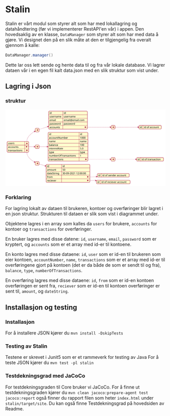 # Stalin
Stalin er vårt modul som styrer alt som har med lokallagring og datahåndtering (før vi implementerer RestAPI'en vår) i appen. Den hovedsaklig av en klasse, `DataManager` som styrer alt som har med data å gjøre. Vi designet den på en slik måte at den er tilgjengelig fra overalt gjennom å kalle:
```java
DataManager.manager()
```
Dette lar oss lett sende og hente data til og fra vår lokale database. Vi lagrer dataen vår i en egen fil kalt data.json med en slik struktur som vist under.

## Lagring i Json

### struktur

![JSON struktur](/diagrammer/marxBankJsonStruktur.svg)

### Forklaring

For lagring lokalt av dataen til brukeren, kontoer og overføringer blir lagret i en json struktur. Strukturen til dataen er slik som vist i diagrammet under. 

Objektene lagres i en array som kalles da `users` for brukere, `accounts` for kontoer og `transactions` for overføringer.

En bruker lagres med disse datene: `id`, `username`, `email`, `password` som er kryptert, og `accounts` som er et array med id-er til kontoene.

En konto lagres med disse dataene: `id`, `user` som er id-en til brukeren som eier kontoen, `accountNumber`, `name`, `transactions` som er et array med id-er til overføringene gjort på kontoen (det er da både de som er sendt til og fra), `balance`, `type`, `numberOfTransactions`.

En overføring lagres med disse dataene: `id`, `from` som er id-en kontoen overføringen er sent fra, `reciever` som er id-en til kontoen overføringer er sent til, `amount`, og `dateString`.

## Installasjon og testing

### Installasjon
For å installere JSON kjører du `mvn install -DskipTests`

### Testing av Stalin
Testene er skrevet i Junit5 som er et rammeverk for testing av Java
For å teste JSON kjører du `mvn test -pl stalin`

### Testdekningsgrad med JaCoCo
For testdekningsgraden til Core bruker vi JaCoCo.
For å finne ut testdekningsgraden kjører du `mvn clean jacoco:prepare-agent test jacoco:report` også finner du rapport filen som heter `index.html` under `stalin/target/site`.
Du kan også finne Testdekningsgrad på hovedsiden av Readme.
